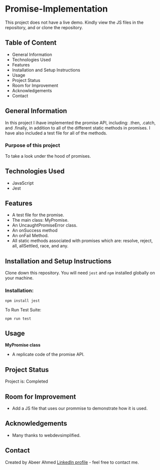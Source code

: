 # Promise-Implementation
This project does not have a live demo. Kindly view the JS files in the repository, and or clone the repository.

## Table of Content
* General Information
* Technologies Used
* Features
* Installation and Setup Instructions
* Usage
* Project Status
* Room for Improvement
* Acknowledgements
* Contact

## General Information
In this project I ihave implemented the promise API, including: .then, .catch, and .finally, in addition to all of the different static methods in promises. I have also included a test file for all of the methods.

### Purpose of this project
To take a look under the hood of promises.

## Technologies Used
* JavaScript
* Jest

## Features
* A test file for the promise.
* The main class: MyPromise.
* An UncaughtPromiseError class.
* An onSuccess method
* An onFail Method.
* All static methods associated with promises which are: resolve, reject, all, allSettled, race, and any.

## Installation and Setup Instructions

Clone down this repository. You will need `jest` and `npm` installed globally on your machine.

### Installation:

`npm install jest`

To Run Test Suite:

`npm run test`

## Usage

**MyPromise class**

* A replicate code of the promise API.

## Project Status
Project is: Completed

## Room for Improvement
* Add a JS file that uses our prommise to demonstrate how it is used.

## Acknowledgements
* Many thanks to webdevsimplified.

## Contact
Created by Abeer Ahmed [LinkedIn profile](https://www.linkedin.com/in/abeerfrontend/) - feel free to contact me.

